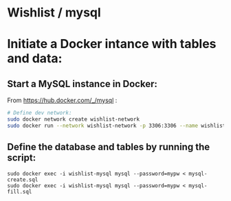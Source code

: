 # Wishlist / mysql

# Initiate a Docker intance with tables and data:

## Start a MySQL instance in Docker:

From https://hub.docker.com/_/mysql :

```bash
# Define dev network:
sudo docker network create wishlist-network
sudo docker run --network wishlist-network -p 3306:3306 --name wishlist-mysql -e MYSQL_ROOT_PASSWORD=mypw -d mysql
```

## Define the database and tables by running the script:

```
sudo docker exec -i wishlist-mysql mysql --password=mypw < mysql-create.sql
sudo docker exec -i wishlist-mysql mysql --password=mypw < mysql-fill.sql

```

